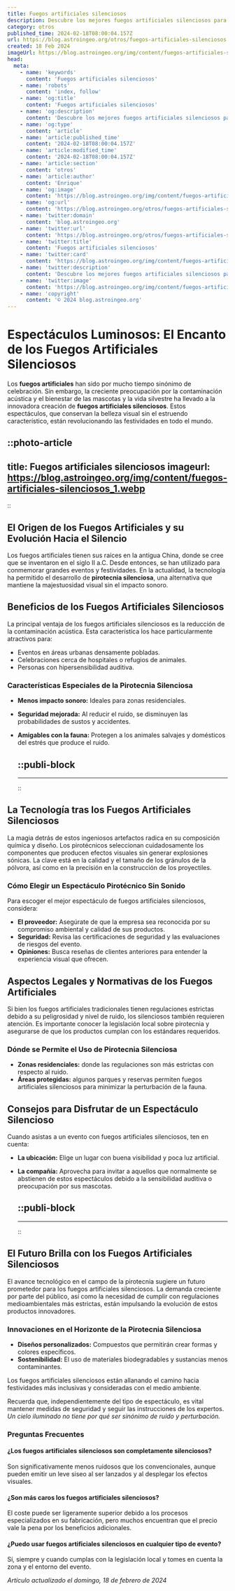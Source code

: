 ```yaml
---
title: Fuegos artificiales silenciosos
description: Descubre los mejores fuegos artificiales silenciosos para tus eventos. ¡Disfruta del espectáculo sin ruido y con total magia en el cielo!
category: otros
published_time: 2024-02-18T08:00:04.157Z
url: https://blog.astroingeo.org/otros/fuegos-artificiales-silenciosos
created: 18 Feb 2024
imageUrl: https://blog.astroingeo.org/img/content/fuegos-artificiales-silenciosos_1.webp
head:
  meta:
    - name: 'keywords'
      content: 'Fuegos artificiales silenciosos'
    - name: 'robots'
      content: 'index, follow'
    - name: 'og:title'
      content: 'Fuegos artificiales silenciosos'
    - name: 'og:description'
      content: 'Descubre los mejores fuegos artificiales silenciosos para tus eventos. ¡Disfruta del espectáculo sin ruido y con total magia en el cielo!'
    - name: 'og:type'
      content: 'article'
    - name: 'article:published_time'
      content: '2024-02-18T08:00:04.157Z'
    - name: 'article:modified_time'
      content: '2024-02-18T08:00:04.157Z'
    - name: 'article:section'
      content: 'otros'
    - name: 'article:author'
      content: 'Enrique'
    - name: 'og:image'
      content: 'https://blog.astroingeo.org/img/content/fuegos-artificiales-silenciosos_1.webp'
    - name: 'og:url'
      content: 'https://blog.astroingeo.org/otros/fuegos-artificiales-silenciosos'
    - name: 'twitter:domain'
      content: 'blog.astroingeo.org'
    - name: 'twitter:url'
      content: 'https://blog.astroingeo.org/otros/fuegos-artificiales-silenciosos'
    - name: 'twitter:title'
      content: 'Fuegos artificiales silenciosos'
    - name: 'twitter:card'
      content: 'https://blog.astroingeo.org/img/content/fuegos-artificiales-silenciosos_1.webp'
    - name: 'twitter:description'
      content: 'Descubre los mejores fuegos artificiales silenciosos para tus eventos. ¡Disfruta del espectáculo sin ruido y con total magia en el cielo!'
    - name: 'twitter:image'
      content: 'https://blog.astroingeo.org/img/content/fuegos-artificiales-silenciosos_1.webp'
    - name: 'copyright'
      content: '© 2024 blog.astroingeo.org'
---
```

# Espectáculos Luminosos: El Encanto de los Fuegos Artificiales Silenciosos

Los **fuegos artificiales** han sido por mucho tiempo sinónimo de celebración. Sin embargo, la creciente preocupación por la contaminación acústica y el bienestar de las mascotas y la vida silvestre ha llevado a la innovadora creación de **fuegos artificiales silenciosos**. Estos espectáculos, que conservan la belleza visual sin el estruendo característico, están revolucionando las festividades en todo el mundo.


::photo-article
---
title: Fuegos artificiales silenciosos
imageurl: https://blog.astroingeo.org/img/content/fuegos-artificiales-silenciosos_1.webp
---
::


## El Origen de los Fuegos Artificiales y su Evolución Hacia el Silencio

Los fuegos artificiales tienen sus raíces en la antigua China, donde se cree que se inventaron en el siglo II a.C. Desde entonces, se han utilizado para conmemorar grandes eventos y festividades. En la actualidad, la tecnología ha permitido el desarrollo de **pirotecnia silenciosa**, una alternativa que mantiene la majestuosidad visual sin el impacto sonoro.

## Beneficios de los Fuegos Artificiales Silenciosos

La principal ventaja de los fuegos artificiales silenciosos es la reducción de la contaminación acústica. Esta característica los hace particularmente atractivos para:

- Eventos en áreas urbanas densamente pobladas.
- Celebraciones cerca de hospitales o refugios de animales.
- Personas con hipersensibilidad auditiva.

### Características Especiales de la Pirotecnia Silenciosa

- **Menos impacto sonoro:** Ideales para zonas residenciales.
- **Seguridad mejorada:** Al reducir el ruido, se disminuyen las probabilidades de sustos y accidentes.
- **Amigables con la fauna:** Protegen a los animales salvajes y domésticos del estrés que produce el ruido.


  ::publi-block
  ---
  ---
  ::
  
  
## La Tecnología tras los Fuegos Artificiales Silenciosos

La magia detrás de estos ingeniosos artefactos radica en su composición química y diseño. Los pirotécnicos seleccionan cuidadosamente los componentes que producen efectos visuales sin generar explosiones sónicas. La clave está en la calidad y el tamaño de los gránulos de la pólvora, así como en la precisión en la construcción de los proyectiles.

### Cómo Elegir un Espectáculo Pirotécnico Sin Sonido

Para escoger el mejor espectáculo de fuegos artificiales silenciosos, considera:

- **El proveedor:** Asegúrate de que la empresa sea reconocida por su compromiso ambiental y calidad de sus productos.
- **Seguridad:** Revisa las certificaciones de seguridad y las evaluaciones de riesgos del evento.
- **Opiniones:** Busca reseñas de clientes anteriores para entender la experiencia visual que ofrecen.

## Aspectos Legales y Normativas de los Fuegos Artificiales

Si bien los fuegos artificiales tradicionales tienen regulaciones estrictas debido a su peligrosidad y nivel de ruido, los silenciosos también requieren atención. Es importante conocer la legislación local sobre pirotecnia y asegurarse de que los productos cumplan con los estándares requeridos.

### Dónde se Permite el Uso de Pirotecnia Silenciosa

- **Zonas residenciales:** donde las regulaciones son más estrictas con respecto al ruido.
- **Áreas protegidas:** algunos parques y reservas permiten fuegos artificiales silenciosos para minimizar la perturbación de la fauna.

## Consejos para Disfrutar de un Espectáculo Silencioso

Cuando asistas a un evento con fuegos artificiales silenciosos, ten en cuenta:

- **La ubicación:** Elige un lugar con buena visibilidad y poca luz artificial.
- **La compañía:** Aprovecha para invitar a aquellos que normalmente se abstienen de estos espectáculos debido a la sensibilidad auditiva o preocupación por sus mascotas.


  ::publi-block
  ---
  ---
  ::
  
  
## El Futuro Brilla con los Fuegos Artificiales Silenciosos

El avance tecnológico en el campo de la pirotecnia sugiere un futuro prometedor para los fuegos artificiales silenciosos. La demanda creciente por parte del público, así como la necesidad de cumplir con regulaciones medioambientales más estrictas, están impulsando la evolución de estos productos innovadores.

### Innovaciones en el Horizonte de la Pirotecnia Silenciosa

- **Diseños personalizados:** Compuestos que permitirán crear formas y colores específicos.
- **Sostenibilidad:** El uso de materiales biodegradables y sustancias menos contaminantes.

Los fuegos artificiales silenciosos están allanando el camino hacia festividades más inclusivas y consideradas con el medio ambiente.

Recuerda que, independientemente del tipo de espectáculo, es vital mantener medidas de seguridad y seguir las instrucciones de los expertos. *Un cielo iluminado no tiene por qué ser sinónimo de ruido y perturbación.*

### Preguntas Frecuentes

#### ¿Los fuegos artificiales silenciosos son completamente silenciosos?

Son significativamente menos ruidosos que los convencionales, aunque pueden emitir un leve siseo al ser lanzados y al desplegar los efectos visuales.

#### ¿Son más caros los fuegos artificiales silenciosos?

El coste puede ser ligeramente superior debido a los procesos especializados en su fabricación, pero muchos encuentran que el precio vale la pena por los beneficios adicionales.

#### ¿Puedo usar fuegos artificiales silenciosos en cualquier tipo de evento?

Sí, siempre y cuando cumplas con la legislación local y tomes en cuenta la zona y el entorno del evento.


_Artículo actualizado el domingo, 18 de febrero de 2024_